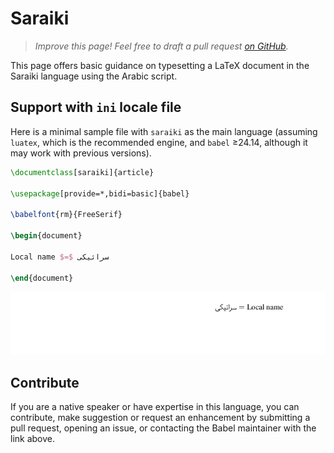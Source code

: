 # Saraiki

<blockquote>
  <p><em>Improve this page! Feel free to draft a pull request <a href="https://github.com/latex3/babel/tree/docs/docs">on GitHub</a>.</em></p>
</blockquote>

This page offers basic guidance on typesetting a LaTeX document in the
Saraiki language using the Arabic script.

## Support with `ini` locale file

Here is a minimal sample file with `saraiki` as the main language
(assuming `luatex`, which is the recommended engine, and `babel` ≥24.14,
although it may work with previous versions).

```tex
\documentclass[saraiki]{article}

\usepackage[provide=*,bidi=basic]{babel}

\babelfont{rm}{FreeSerif}

\begin{document}

Local name $=$ سرائیکی

\end{document}
```

![](../media/locale-saraiki.png)

## Contribute

If you are a native speaker or have expertise in this language, you can
contribute, make suggestion or request an enhancement by submitting a
pull request, opening an issue, or contacting the Babel maintainer with
the link above.